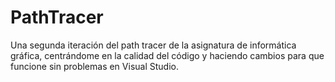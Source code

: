# PathTracer
Una segunda iteración del path tracer de la asignatura de informática gráfica, centrándome en la calidad del código y haciendo cambios para que funcione sin problemas en Visual Studio.
